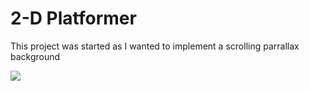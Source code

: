 # 2-D Platformer
 This project was started as I wanted to implement a scrolling parrallax background

![](ParallaxExample.gif)
